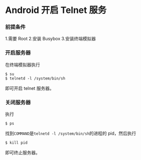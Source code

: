 # Android 开启 Telnet 服务

### 前提条件
1.需要 Root
2.安装 Busybox
3.安装终端模拟器
### 开启服务器
在终端模拟器执行
```shell
$ su
$ telnetd -l /system/bin/sh
```
即可开启 telnet 服务器。
### 关闭服务器
执行
```shell
$ ps
```
找到`COMMAND`是`telnetd -l /system/bin/sh`的进程的 pid，然后执行
```shell
$ kill pid
```
即可终止服务器。
